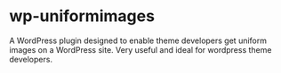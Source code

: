 # wp-uniformimages
A WordPress plugin designed to enable theme developers get uniform images on a WordPress site. Very useful and ideal for wordpress theme developers.
